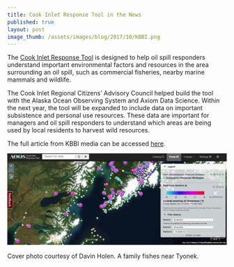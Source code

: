 ```yaml
---
title: Cook Inlet Response Tool in the News
published: true
layout: post
image_thumb: /assets/images/blog/2017/10/KBBI.png 
---
```


The [Cook Inlet Response Tool](http://portal.aoos.org/cirt) is designed to help oil spill responders understand important environmental factors and resources in the area surrounding an oil spill, such as commercial fisheries, nearby marine mammals and wildlife.

The Cook Inlet Regional Citizens’ Advisory Council helped build the tool with the Alaska Ocean Observing System and Axiom Data Science. Within the next year, the tool will be expanded to include data on important subsistence and personal use resources. These data are important for managers and oil spill responders to understand which areas are being used by local residents to harvest wild resources.

The full article from KBBI media can be accessed [here](http://kbbi.org/post/cook-inlet-oil-spill-response-tool-integrate-subsistence-resources).

<img src="/assets/images/blog/2017/10/CIRT-thumb.png" class="img-responsive pull-left"/>

Cover photo courtesy of Davin Holen. A family fishes near Tyonek.

